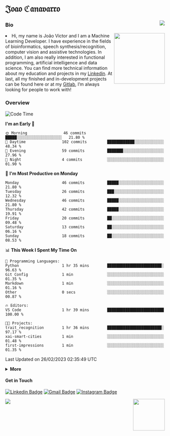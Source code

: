 <h1 align="start">𝔍𝔬𝔞𝔬 ℭ𝔞𝔫𝔞𝔳𝔞𝔯𝔯𝔬</h1>
<img src="https://komarev.com/ghpvc/?username=jvcanavarro" align="right">


### Bio 
<img src="./aot.gif" align="right" height="160">
<li>
Hi, my name is João Victor and I am a Machine Learning Developer. I have experience in the fields of bioinformatics, speech synthesis/recognition, computer vision and assistive technologies. In addition, I am also really interested in functional programming, artificial intelligence and data science. You can find more technical information about my education and projects in my <a href="https://www.linkedin.com/in/jvcanavarro/">Linkedin</a>. At last, all my finished and in-development projects can be found here or at my <a href="https://gitlab.com/jvcanavarro">Gitlab</a>, I’m always looking for people to work with!
</li>

### Overview


<!--START_SECTION:waka-->
![Code Time](http://img.shields.io/badge/Code%20Time-750%20hrs%2048%20mins-blue)

**I'm an Early 🐤** 

```text
🌞 Morning                46 commits          █████░░░░░░░░░░░░░░░░░░░░   21.80 % 
🌆 Daytime                102 commits         ████████████░░░░░░░░░░░░░   48.34 % 
🌃 Evening                59 commits          ███████░░░░░░░░░░░░░░░░░░   27.96 % 
🌙 Night                  4 commits           ░░░░░░░░░░░░░░░░░░░░░░░░░   01.90 % 
```
📅 **I'm Most Productive on Monday** 

```text
Monday                   46 commits          █████░░░░░░░░░░░░░░░░░░░░   21.80 % 
Tuesday                  26 commits          ███░░░░░░░░░░░░░░░░░░░░░░   12.32 % 
Wednesday                46 commits          █████░░░░░░░░░░░░░░░░░░░░   21.80 % 
Thursday                 42 commits          █████░░░░░░░░░░░░░░░░░░░░   19.91 % 
Friday                   20 commits          ██░░░░░░░░░░░░░░░░░░░░░░░   09.48 % 
Saturday                 13 commits          ██░░░░░░░░░░░░░░░░░░░░░░░   06.16 % 
Sunday                   18 commits          ██░░░░░░░░░░░░░░░░░░░░░░░   08.53 % 
```


📊 **This Week I Spent My Time On** 

```text
💬 Programming Languages: 
Python                   1 hr 35 mins        ████████████████████████░   96.63 % 
Git Config               1 min               ░░░░░░░░░░░░░░░░░░░░░░░░░   01.35 % 
Markdown                 1 min               ░░░░░░░░░░░░░░░░░░░░░░░░░   01.16 % 
Other                    0 secs              ░░░░░░░░░░░░░░░░░░░░░░░░░   00.87 % 

🔥 Editors: 
VS Code                  1 hr 39 mins        █████████████████████████   100.00 % 

🐱‍💻 Projects: 
trait_recognition        1 hr 36 mins        ████████████████████████░   97.17 % 
xai-smart-cities         1 min               ░░░░░░░░░░░░░░░░░░░░░░░░░   01.48 % 
first-impressions        1 min               ░░░░░░░░░░░░░░░░░░░░░░░░░   01.35 % 
```


 Last Updated on 26/02/2023 02:35:49 UTC
<!--END_SECTION:waka-->

<details>
  <summary><b>More</b></summary>
<p align="center">
<img align="center" src="https://github-readme-stats.vercel.app/api?username=jvcanavarro&show_icons=true&line_height=21&theme=default&hide_border=true" alt="Cana's Github Stats" />
<img align="center" src="https://github-readme-stats.vercel.app/api/top-langs/?username=jvcanavarro&theme=default&line_height=27&layout=compact&hide_border=true&hide=PostScript,PHP,HTML,Jupyter%20Notebook,Lua&langs_count=10" />
</p>
</details>

#### Get in Touch
[![Linkedin Badge](https://img.shields.io/badge/-LinkedIn-0e76a8?style=flat&logo=Linkedin&logoColor=white&link=https://www.linkedin.com/in/jvcanavarro/)](https://www.linkedin.com/in/jvcanavarro)
[![Gmail Badge](https://img.shields.io/badge/-Gmail-d14836?style=flat&logo=Gmail&logoColor=white&link=mailto:jvcanavarro@gmail.com)](mailto:jvcanavarro@gmail.com)
[![Instagram Badge](https://img.shields.io/badge/-Instagram-ff69b4?style=flat&logo=Instagram&logoColor=white&link=https://instagram.com/jlim_slam/)](https://instagram.com/jvcanavarro)

<!--[![Spotify Badge](https://img.shields.io/badge/-Spotify-success?style=flat&logo=Spotify&logoColor=white&link=https://open.spotify.com/user/jvcanavarro)](https://open.spotify.com/user/jvcanavarro)
[![Telegram Badge](https://img.shields.io/badge/-Telegram-0088cc?style=flat&logo=Telegram&logoColor=white)](https://t.me/jvcanavarro)
[![Steam Badge](https://img.shields.io/badge/-Steam-lightgrey?style=flat&logo=Steam&logoColor=white&link=https://steamcommunity.com/id/octjinn/)](https://steamcommunity.com/id/octjinn/)-->


<p>
  <a href="https://count.getloli.com/"><img src="https://count.getloli.com/get/@index?theme=rule34"></a>
  <img src="https://data.whicdn.com/images/188174384/original.gif" align="right" height = "100">
</p>
